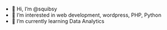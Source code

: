 - 👋 Hi, I’m @squibsy
- 👀 I’m interested in web development, wordpress, PHP, Python
- 🌱 I’m currently learning Data Analytics

<!---
squibsy/squibsy is a ✨ special ✨ repository because its `README.md` (this file) appears on your GitHub profile.
You can click the Preview link to take a look at your changes.
--->
